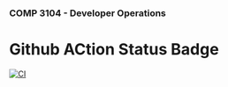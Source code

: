 ### COMP 3104 - Developer Operations

# Github ACtion Status Badge

[![CI](https://github.com/BabyEyes17/COMP-3104/actions/workflows/ci.yml/badge.svg)](https://github.com/BabyEyes17/COMP-3104/actions/workflows/ci.yml)